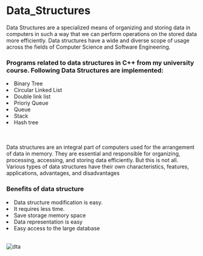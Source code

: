 # Data_Structures
<p>Data Structures are a specialized means of organizing and storing data in computers in such a way that we can perform operations on the stored data more efficiently. Data structures have a wide and diverse scope of usage across the fields of Computer Science and Software Engineering.</p>
<h3> Programs related to data structures in C++ from my university course.
 Following Data Structures are implemented: </h3>
<li> Binary Tree </li>
<li> Circular Linked List </li>
<li> Double link list </li>
<li> Prioriy Queue </li>
<li> Queue</li>
<li> Stack </li>
<li> Hash tree </li>
<br>

<br>

<p> Data structures are an integral part of computers used for the arrangement of data in memory. They are essential and responsible for organizing, processing, accessing, and storing data efficiently. But this is not all. Various types of data structures have their own characteristics, features, applications, advantages, and disadvantages </p> 
<h3>  Benefits of data structure </h3> 
<li> Data structure modification is easy.  </li> 
<li> It requires less time.</li> 
<li> Save storage memory space </li> 
<li> Data representation is easy</li>
<li> Easy access to the large database </li><br>

![dta](https://user-images.githubusercontent.com/55224607/193588277-3b2832c4-ca7f-47c4-98cc-0c40fe43a168.png)
